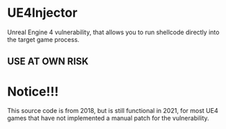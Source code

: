 # UE4Injector
 Unreal Engine 4 vulnerability, that allows you to run shellcode directly into the target game process.

## USE AT OWN RISK

# Notice!!!
This source code is from 2018, but is still functional in 2021, for most UE4 games that have not implemented a manual patch for the vulnerability.

